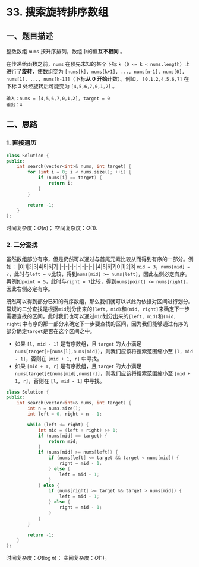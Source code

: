 # 33. 搜索旋转排序数组
## 一、题目描述
整数数组 `nums` 按升序排列，数组中的值**互不相同** 。

在传递给函数之前，`nums` 在预先未知的某个下标 `k`（`0 <= k < nums.length`）上进行了**旋转**，使数组变为 `[nums[k], nums[k+1], ..., nums[n-1], nums[0], nums[1], ..., nums[k-1]]`（下标**从 0 开始**计数）。例如， `[0,1,2,4,5,6,7]` 在下标 3 处经旋转后可能变为 `[4,5,6,7,0,1,2]` 。

```
输入：nums = [4,5,6,7,0,1,2], target = 0
输出：4
```

## 二、思路
### 1. 直接遍历
```cpp
class Solution {
public:
    int search(vector<int>& nums, int target) {
        for (int i = 0; i < nums.size(); ++i) {
            if (nums[i] == target) {
                return i;
            }
        }

        return -1;
    }
};
```
时间复杂度：$O(n)$；
空间复杂度：$O(1)$.

### 2. 二分查找
虽然数组部分有序，但是仍然可以通过与首尾元素比较从而得到有序的一部分。例如：
|0|1|2|3|4|5|6|7|
|-|-|-|-|-|-|-|-|
|4|5|6|7|0|1|2|3|
`mid = 3`，`nums[mid] = 7`，此时与`left = 0`比较，得到`nums[mid] >= nums[left]`，因此左侧必定有序。再例如`point = 5`，此时与`right = 7`比较，得到`nums[point] <= nums[right]`，因此右侧必定有序。

既然可以得到部分已知的有序数组，那么我们就可以以此为依据对区间进行划分。常规的二分查找是根据`mid`划分出来的`[left, mid)`和`(mid, right]`来确定下一步需要查找的区间，此时我们也可以通过`mid`划分出来的`[left, mid)`和`(mid, right]`中有序的那一部分来确定下一步要查找的区间，因为我们能够通过有序的部分确定`target`是否在这个区间之中。

+ 如果 `[l, mid - 1]` 是有序数组，且 `target` 的大小满足 `nums[target]∈[nums[l],nums[mid])`，则我们应该将搜索范围缩小至 `[l, mid - 1]`，否则在 `[mid + 1, r]` 中寻找。
+ 如果 `[mid + 1, r]` 是有序数组，且 `target` 的大小满足 `nums[target]∈(nums[mid],nums[r]]`，则我们应该将搜索范围缩小至 `[mid + 1, r]`，否则在 `[l, mid - 1]` 中寻找。

```cpp
class Solution {
public:
    int search(vector<int>& nums, int target) {
        int n = nums.size();
        int left = 0, right = n - 1;

        while (left <= right) {
            int mid = (left + right) >> 1;
            if (nums[mid] == target) {
                return mid;
            }
            if (nums[mid] >= nums[left]) {
                if (nums[left] <= target && target < nums[mid]) {
                    right = mid - 1;
                } else {
                    left = mid + 1;
                }
            } else {
                if (nums[right] >= target && target > nums[mid]) {
                    left = mid + 1;
                } else {
                    right = mid - 1;
                }
            }
        }

        return -1;
    }
};
```
时间复杂度：$O(\log n)$；
空间复杂度：$O(1)$。